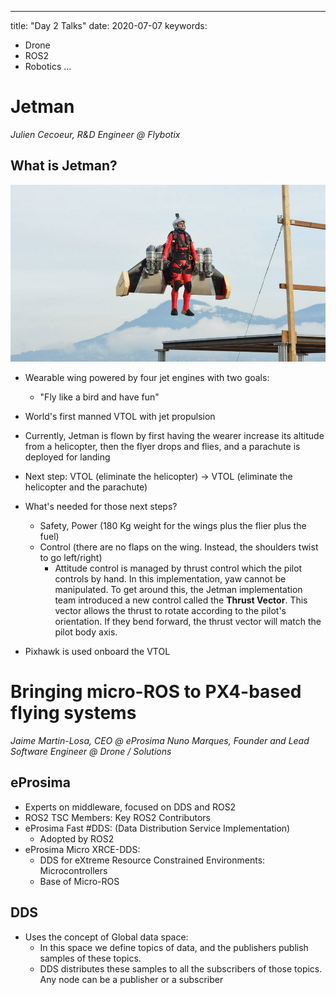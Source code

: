 ---
title: "Day 2 Talks"
date: 2020-07-07
keywords:
  - Drone
  - ROS2
  - Robotics
…

# Jetman
_Julien Cecoeur, R&D Engineer @ Flybotix_

## What is Jetman?
![874a5abb1394319fbd3d009b6323ee1e.png](874a5abb1394319fbd3d009b6323ee1e.png)

- Wearable wing powered by four jet engines with two goals:
    - "Fly like a bird and have fun"

- World's first manned VTOL with jet propulsion

- Currently, Jetman is flown by first having the wearer increase its altitude from a helicopter, then the flyer drops and flies, and a parachute is deployed for landing

- Next step: VTOL (eliminate the helicopter) -> VTOL (eliminate the helicopter and the parachute)

- What's needed for those next steps?
    - Safety, Power (180 Kg weight for the wings plus the flier plus the fuel)
    - Control (there are no flaps on the wing. Instead, the shoulders twist to go left/right)
        - Attitude control is managed by thrust control which the pilot controls by hand. In this implementation, yaw cannot be manipulated. To get around this, the Jetman implementation team introduced a new control called the **Thrust Vector**. This vector allows the thrust to rotate according to the pilot's orientation. If they bend forward, the thrust vector will match the pilot body axis.

- Pixhawk is used onboard the VTOL

# Bringing micro-ROS to PX4-based flying systems
_Jaime Martin-Losa, CEO @ eProsima_
_Nuno Marques, Founder and Lead Software Engineer @ Drone / Solutions_

## eProsima
- Experts on middleware, focused on DDS and ROS2
- ROS2 TSC Members: Key ROS2 Contributors
- eProsima Fast #DDS: (Data Distribution Service Implementation)
    - Adopted by ROS2
- eProsima Micro XRCE-DDS:
    - DDS for eXtreme Resource Constrained Environments: Microcontrollers
    - Base of Micro-ROS

## DDS
- Uses the concept of Global data space:
    - In this space we define topics of data, and the publishers publish samples of these topics.
    - DDS distributes these samples to all the subscribers of those topics. Any node can be a publisher or a subscriber